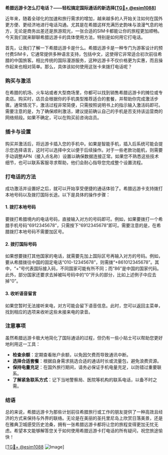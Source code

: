 **希腊远游卡怎么打电话？——轻松搞定国际通话的新选择[[TG💪+ @esim1088](https://t.me/s/esim1088)]**

近年来，随着全球化的加速和旅行需求的增加，越来越多的人开始关注如何在国外更方便、更经济地进行电话沟通。尤其是在希腊这样充满历史韵味与浪漫气息的地方，无论是商务出差还是旅游观光，一张合适的SIM卡都能让你的旅程更加顺畅。今天我们就来聊聊希腊远游卡的具体使用方法，特别是如何用它打电话。

首先，让我们了解一下希腊远游卡是什么。希腊远游卡是一种专门为游客设计的预付费SIM卡，它通常提供多种语言支持，包括中文，这使得它非常适合初次前往希腊的中国旅客。相比传统的国际漫游服务，这种远游卡不仅价格更为实惠，而且操作起来也相对简单。那么，具体该如何使用这张卡来拨打电话呢？

### 购买与激活

在希腊的机场、火车站或者大型商场里，你都可以找到销售希腊远游卡的摊位或专卖店。购买时，店员会根据你的手机类型推荐适合的套餐，并帮助你完成激活步骤。通常情况下，激活过程非常简便，只需按照说明书上的指示输入激活码即可。需要注意的是，为了确保顺利激活，建议提前确认自己的手机是否支持该运营商的网络频段。如果不确定，可以在购买前咨询店员。

### 插卡与设置

购买并激活后，将远游卡插入您的手机中。如果是智能手机，插入后系统可能会提示您选择语言，这时可以选择中文以便于后续操作。对于一些老款功能机，则需要手动调整APN（接入点名称）设置以确保数据连接正常。如果您不熟悉这些技术细节，也可以联系客服寻求帮助，他们会耐心指导您完成整个设置流程。

### 打电话的方法

成功激活并设置好之后，就可以开始享受便捷的通话体验了。希腊远游卡支持拨打本地号码以及拨打国际长途。以下是具体的操作步骤：

#### 1. 拨打本地号码
要拨打希腊境内的电话号码，直接输入对方的号码即可。例如，如果要拨打一个希腊手机号码“6912345678”，只需按下“6912345678”即可。需要注意的是，在希腊拨打本地号码不需要加区号。

#### 2. 拨打国际号码
如果想要拨打其他国家的电话，就需要先加上国际区号再输入对方的号码。例如，要从希腊拨往中国的固定电话“010-12345678”，则需拨“+861012345678”。其中，“+”号代表国际接入码，不同国家可能有所不同；而“86”是中国的国家代码。此外，部分国家还要求去掉被叫号码中的“0”开头的部分，比如上述例子中应去掉“0”。

#### 3. 收听语音留言
如果您暂时无法接听来电，对方可能会留下语音信息。此时，您可以返回主菜单，找到相应的选项来收听这些未接来电的录音。

### 注意事项

虽然希腊远游卡极大地简化了国际通话的过程，但仍有一些小贴士可以帮助您更好地利用这一工具：

- **检查余额**：定期查看账户余额，以免因欠费而导致通讯中断。
- **选择合适套餐**：根据自身需求挑选合适的通话时长或流量包，避免浪费资源。
- **保持电量充足**：在国外旅行期间，请务必保证手机电量充足，以防错过重要联系。
- **了解紧急联系方式**：记下当地警察局、医院等机构的联系电话，以备不时之需。

### 结语

总的来说，希腊远游卡为那些计划前往希腊旅行或工作的朋友提供了一种高效且经济的方式来保持与外界的联络。无论是在美丽的圣托里尼岛上欣赏日落美景，还是在雅典卫城感受历史沧桑，拥有一张希腊远游卡都将让您的旅程变得更加无忧无虑。希望本文能够解答您关于如何使用希腊远游卡打电话的所有疑问，祝您旅途愉快！

[[TG💪+ @esim1088](https://t.me/s/esim1088) ![Image](https://i.postimg.cc/4NQfJmqS/Snipaste-2025-05-13-00-14-12.png)]